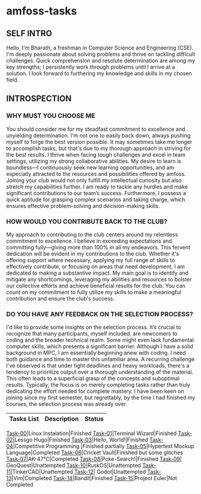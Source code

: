 # amfoss-tasks

## SELF INTRO

Hello, I'm Bharath, a freshman in Computer Science and Engineering (CSE). I'm deeply passionate about solving problems and thrive on tackling difficult challenges. Quick comprehension and resolute determination are among my key strengths; I persistently work through problems until I arrive at a solution. I look forward to furthering my knowledge and skills in my chosen field.
## INTROSPECTION

### WHY MUST YOU CHOOSE ME
You should consider me for my steadfast commitment to excellence and unyielding determination. I'm not one to easily back down, always pushing myself to forge the best version possible. It may sometimes take me longer to accomplish tasks, but that's due to my thorough approach in striving for the best results. I thrive when facing tough challenges and excel in team settings, utilizing my strong collaborative abilities. My desire to learn is boundless—I continuously seek new learning opportunities, and am especially attracted to the resources and possibilities offered by amfoss. Joining your club would not only fulfill my intellectual curiosity but also stretch my capabilities further. I am ready to tackle any hurdles and make significant contributions to our team’s success. Furthermore, I possess a quick aptitude for grasping complex scenarios and taking charge, which ensures effective problem-solving and decision-making skills.

### HOW WOULD YOU CONTRIBUTE BACK TO THE CLUB?
My approach to contributing to the club centers around my relentless commitment to excellence. I believe in exceeding expectations and committing fully—giving more than 100% in all my endeavors. This fervent dedication will be evident in my contributions to the club. Whether it's offering support where necessary, applying my full range of skills to effectively contribute, or focusing on areas that need development, I am dedicated to making a substantive impact. My main goal is to identify and mitigate any shortcomings, leveraging my abilities and resources to bolster our collective efforts and achieve beneficial results for the club. You can count on my commitment to fully utilize my skills to make a meaningful contribution and ensure the club's success.

### DO YOU HAVE ANY FEEDBACK ON THE SELECTION PROCESS?
I'd like to provide some insights on the selection process. It’s crucial to recognize that many participants, myself included, are newcomers to coding and the broader technical realm. Some might even lack fundamental computer skills, which presents a significant barrier. Although I have a solid background in MPC, I am essentially beginning anew with coding. I need both guidance and time to master this unfamiliar area. A recurring challenge I've observed is that under tight deadlines and heavy workloads, there's a tendency to prioritize output over a thorough understanding of the material. This often leads to a superficial grasp of the concepts and suboptimal results. Typically, the focus is on merely completing tasks rather than truly dedicating the effort needed for complete mastery. I have been keen on joining since my first semester, but regrettably, by the time I had finished my courses, the selection process was already over.

**Tasks List**|**Description**|**Status**
--------------|---------------|---------------

[Task-00](https://github.com/nbharathvl9/amfoss-tasks/tree/main/task-00)|Linux Instalation|Finished
[Task-01](https://github.com/nbharathvl9/amfoss-tasks/tree/main/task-01)|Terminal Wizard|Finished
[Task-02](https://github.com/nbharathvl9/amfoss-tasks/tree/main/task-02)|Lessgo Hugo|Finished
[Task-03](https://github.com/nbharathvl9/amfoss-tasks/tree/main/task-03)|Hello, World!|Finished 
[Task-04](https://github.com/nbharathvl9/amfoss-tasks/tree/main/task-04)|Competitive Programming |Finished partially
[Task-05](https://github.com/nbharathvl9/amfoss-tasks/tree/main/task-05)|Hypertext Mockup Language|Completed
[Task-06](https://github.com/nbharathvl9/amfoss-tasks/tree/main/task-06)|Cricket Vault|Finished but some glitches
[Task-07](https://github.com/nbharathvl9/amfoss-tasks/tree/main/task-07)|AK-47℃|Completed
[Task-08](https://github.com/nbharathvl9/amfoss-tasks/tree/main/task-08)|Poke-Search!|Finished
[Task-09](https://github.com/nbharathvl9/amfoss-tasks/tree/main)| GeoQuest|Unattempted
[Task-10](https://github.com/nbharathvl9/amfoss-tasks/tree/main)|RuskOS|Unattempted
[Task-11](https://github.com/nbharathvl9/amfoss-tasks/tree/main)|TinkerCAD|Unattempted
[Task-12](https://github.com/nbharathvl9/amfoss-tasks/tree/main)| Godot|Unattempted
[Task-13](https://github.com/nbharathvl9/amfoss-tasks/tree/maintask-13)|Vim|Completed
[Task-14](https://github.com/nbharathvl9/amfoss-tasks/tree/maintask-14)|Bandit|Finished
[Task-15](https://github.com/nbharathvl9/amfoss-tasks/tree/main)|Project Euler|Not Completed 
